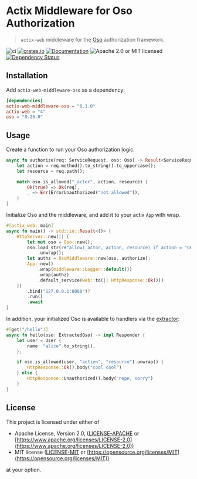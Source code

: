 # Actix Middleware for Oso Authorization

> `actix-web` middleware for the [Oso](https://www.osohq.com) authorization framework.

![ci](https://github.com/joshrotenberg/actix-web-middleware-oso/actions/workflows/ci.yml/badge.svg)
[![crates.io](https://img.shields.io/crates/v/actix-web-middleware-oso?label=latest)](https://crates.io/crates/actix-web-middleware-oso)
[![Documentation](https://docs.rs/actix-web-middleware-oso/badge.svg?version=0.1.0)](https://docs.rs/actix-web-middleware-oso/0.1.0)
![Apache 2.0 or MIT licensed](https://img.shields.io/crates/l/actix-web-middleware-oso)
[![Dependency Status](https://deps.rs/crate/actix-web-middleware-oso/0.1.0/status.svg)](https://deps.rs/crate/actix-web-middleware-oso/0.1.0)

## Installation

Add `actix-web-middleware-oso` as a dependency:

```toml
[dependencies]
actix-web-middleware-oso = "0.1.0"
actix-web = "4"
oso = "0.26.0"
```

## Usage

Create a function to run your Oso authorization logic.

```rust
async fn authorize(req: ServiceRequest, oso: Oso) -> Result<ServiceRequest, Error> {
    let action = req.method().to_string().to_uppercase();
    let resource = req.path();

    match oso.is_allowed("_actor", action, resource) {
        Ok(true) => Ok(req),
        _ => Err(ErrorUnauthorized("not allowed")),
    }
}
```

Initialize Oso and the middleware, and add it to your actix `App` with wrap.

```rust
#[actix_web::main]
async fn main() -> std::io::Result<()> {
    HttpServer::new(|| {
        let mut oso = Oso::new();
        oso.load_str(r#"allow(_actor, action, resource) if action = "GET" and resource.starts_with("/ok/");"#)
            .unwrap();
        let authz = OsoMiddleware::new(oso, authorize);
        App::new()
            .wrap(middleware::Logger::default())
            .wrap(authz)
            .default_service(web::to(|| HttpResponse::Ok()))
    })
        .bind("127.0.0.1:8080")?
        .run()
        .await
}
```

In addition, your initialized Oso is available to handlers via the [extractor](https://actix.rs/docs/extractors/):

```rust
#[get("/hello")]
async fn hello(oso: ExtractedOso) -> impl Responder {
    let user = User {
        name: "alice".to_string(),
    };

    if oso.is_allowed(user, "action", "resource").unwrap() {
        HttpResponse::Ok().body("cool cool")
    } else {
        HttpResponse::Unauthorized().body("nope, sorry")
    }
}
```

## License

This project is licensed under either of

- Apache License, Version 2.0, ([LICENSE-APACHE](LICENSE-APACHE-2.0)
  or [https://www.apache.org/licenses/LICENSE-2.0](https://www.apache.org/licenses/LICENSE-2.0))
- MIT license ([LICENSE-MIT](LICENSE-MIT) or [https://opensource.org/licenses/MIT](https://opensource.org/licenses/MIT))

at your option.